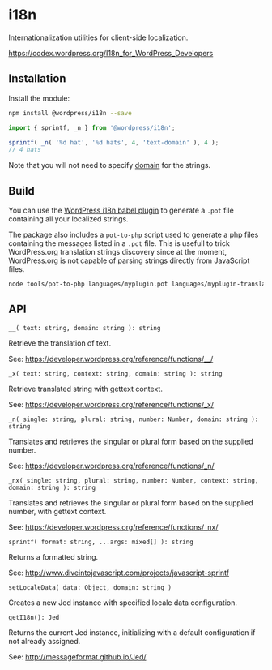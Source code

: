 i18n
======

Internationalization utilities for client-side localization.

https://codex.wordpress.org/I18n_for_WordPress_Developers


## Installation

Install the module:

```bash
npm install @wordpress/i18n --save
```

```js
import { sprintf, _n } from '@wordpress/i18n';

sprintf( _n( '%d hat', '%d hats', 4, 'text-domain' ), 4 );
// 4 hats
```

Note that you will not need to specify [domain](https://codex.wordpress.org/I18n_for_WordPress_Developers#Text_Domains) for the strings.

## Build

You can use the [WordPress i18n babel plugin](../babel-plugin-makepot/README.md) to generate a `.pot` file containing all your localized strings.

The package also includes a `pot-to-php` script used to generate a php files containing the messages listed in a `.pot` file. This is usefull to trick WordPress.org translation strings discovery since at the moment, WordPress.org is not capable of parsing strings directly from JavaScript files.

```sh
node tools/pot-to-php languages/myplugin.pot languages/myplugin-translations.php text-domain
```

## API

`__( text: string, domain: string ): string`

Retrieve the translation of text.

See: https://developer.wordpress.org/reference/functions/__/

`_x( text: string, context: string, domain: string ): string`

Retrieve translated string with gettext context.

See: https://developer.wordpress.org/reference/functions/_x/

`_n( single: string, plural: string, number: Number, domain: string ): string`

Translates and retrieves the singular or plural form based on the supplied number.

See: https://developer.wordpress.org/reference/functions/_n/

`_nx( single: string, plural: string, number: Number, context: string, domain: string ): string`

Translates and retrieves the singular or plural form based on the supplied number, with gettext context.

See: https://developer.wordpress.org/reference/functions/_nx/

`sprintf( format: string, ...args: mixed[] ): string`

Returns a formatted string.

See: http://www.diveintojavascript.com/projects/javascript-sprintf

`setLocaleData( data: Object, domain: string )`

Creates a new Jed instance with specified locale data configuration.

`getI18n(): Jed`

Returns the current Jed instance, initializing with a default configuration if not already assigned.

See: http://messageformat.github.io/Jed/
